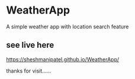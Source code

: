 # WeatherApp

A simple weather app  with location search feature

## see live here 
https://sheshmanipatel.github.io/WeatherApp/

thanks for visit......

